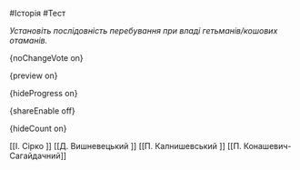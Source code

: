 #Історія #Тест

*Установіть послідовність перебування при владі гетьманів/кошових отаманів.*

{noChangeVote on}

{preview on}

{hideProgress on}

{shareEnable off}

{hideCount on}

[[І. Сірко ]]
[[Д. Вишневецький ]]
[[П. Калнишевський ]]
[[П. Конашевич-Сагайдачний]]
